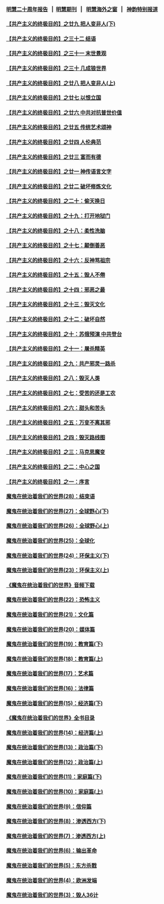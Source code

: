 #### [明慧二十周年报告](https://github.com/gfw-breaker/mh-reports/blob/master/README.md?t=07221921) &nbsp;&nbsp;|&nbsp;&nbsp;[明慧期刊](https://github.com/gfw-breaker/mh-qikan) &nbsp;&nbsp;|&nbsp;&nbsp; [明慧海外之窗](https://github.com/gfw-breaker/mh-news/blob/master/README.md?t=07221921) &nbsp;&nbsp;|&nbsp;&nbsp; [神韵特别报道](https://github.com/gfw-breaker/mh-news/blob/master/shenyun.md?t=07221921) 

#### [【共产主义的终极目的】之廿九 把人变非人(下)](../pages/nsc422/n11344140.md?t=07221921) 

#### [【共产主义的终极目的】之三十二 结语](../pages/nsc422/n11360535.md?t=07221921) 

#### [【共产主义的终极目的】之三十一 末世景观](../pages/nsc422/n11351129.md?t=07221921) 

#### [【共产主义的终极目的】之三十 几成狼世界](../pages/nsc422/n11348280.md?t=07221921) 

#### [【共产主义的终极目的】之廿八 把人变非人(上)](../pages/nsc422/n11340492.md?t=07221921) 

#### [【共产主义的终极目的】之廿七 以恨立国](../pages/nsc422/n11336944.md?t=07221921) 

#### [【共产主义的终极目的】之廿六 中共对抗普世价值](../pages/nsc422/n11324785.md?t=07221921) 

#### [【共产主义的终极目的】之廿五 传统艺术颂神](../pages/nsc422/n11296396.md?t=07221921) 

#### [【共产主义的终极目的】之廿四 人伦典范](../pages/nsc422/n11296397.md?t=07221921) 

#### [【共产主义的终极目的】之廿三 富而有德](../pages/nsc422/n11283598.md?t=07221921) 

#### [【共产主义的终极目的】之廿一 神传语言文字](../pages/nsc422/n11263265.md?t=07221921) 

#### [【共产主义的终极目的】之廿二 破坏修炼文化](../pages/nsc422/n11245728.md?t=07221921) 

#### [【共产主义的终极目的】之二十：偷天换日](../pages/nsc422/n11238846.md?t=07221921) 

#### [【共产主义的终极目的】之十九：打开地狱门](../pages/nsc422/n11206376.md?t=07221921) 

#### [【共产主义的终极目的】之十八：柔性洗脑](../pages/nsc422/n11199994.md?t=07221921) 

#### [【共产主义的终极目的】之十七：颠倒善恶](../pages/nsc422/n11179782.md?t=07221921) 

#### [【共产主义的终极目的】之十六：反神骂祖宗](../pages/nsc422/n11166798.md?t=07221921) 

#### [【共产主义的终极目的】之十五：毁人不倦](../pages/nsc422/n11166792.md?t=07221921) 

#### [【共产主义的终极目的】之十四：邪恶之最](../pages/nsc422/n11150249.md?t=07221921) 

#### [【共产主义的终极目的】之十三：毁灭文化](../pages/nsc422/n11135227.md?t=07221921) 

#### [【共产主义的终极目的】之十二：破坏自然](../pages/nsc422/n11135214.md?t=07221921) 

#### [【共产主义的终极目的】之十：苏俄预演 中共登台](../pages/nsc422/n11118424.md?t=07221921) 

#### [【共产主义的终极目的】之十一：屠杀精英](../pages/nsc422/n11118442.md?t=07221921) 

#### [【共产主义的终极目的】之九：共产邪灵一路杀](../pages/nsc422/n11114139.md?t=07221921) 

#### [【共产主义的终极目的】之八：毁灭人类](../pages/nsc422/n11108503.md?t=07221921) 

#### [【共产主义的终极目的】之七：受苦的还是工农](../pages/nsc422/n11101809.md?t=07221921) 

#### [【共产主义的终极目的】之六：甜头和苦头](../pages/nsc422/n11096971.md?t=07221921) 

#### [【共产主义的终极目的】之五：万变不离其邪](../pages/nsc422/n11091285.md?t=07221921) 

#### [【共产主义的终极目的】之四：毁灭路线图](../pages/nsc422/n11086284.md?t=07221921) 

#### [【共产主义的终极目的】之三：马克思魔变](../pages/nsc422/n11061941.md?t=07221921) 

#### [【共产主义的终极目的】之二：中心之国](../pages/nsc422/n11047728.md?t=07221921) 

#### [【共产主义的终极目的】之一：序言](../pages/nsc422/n11086077.md?t=07221921) 

#### [魔鬼在统治着我们的世界(28)：结束语](../pages/nsc422/n10936246.md?t=07221921) 

#### [魔鬼在统治着我们的世界(27)：全球野心(下)](../pages/nsc422/n10928319.md?t=07221921) 

#### [魔鬼在统治着我们的世界(26)：全球野心(上)](../pages/nsc422/n10900318.md?t=07221921) 

#### [魔鬼在统治着我们的世界(25)：全球化](../pages/nsc422/n10788205.md?t=07221921) 

#### [魔鬼在统治着我们的世界(24)：环保主义(下)](../pages/nsc422/n10695307.md?t=07221921) 

#### [魔鬼在统治着我们的世界(23)：环保主义(上)](../pages/nsc422/n10688613.md?t=07221921) 

#### [《魔鬼在统治着我们的世界》音频下载](../pages/nsc422/n10635553.md?t=07221921) 

#### [魔鬼在统治着我们的世界(22)：恐怖主义](../pages/nsc422/n10614727.md?t=07221921) 

#### [魔鬼在统治着我们的世界(21)：文化篇](../pages/nsc422/n10597706.md?t=07221921) 

#### [魔鬼在统治着我们的世界(20)：媒体篇](../pages/nsc422/n10586579.md?t=07221921) 

#### [魔鬼在统治着我们的世界(19)：教育篇(下)](../pages/nsc422/n10564808.md?t=07221921) 

#### [魔鬼在统治着我们的世界(18)：教育篇(上)](../pages/nsc422/n10526970.md?t=07221921) 

#### [魔鬼在统治着我们的世界(17)：艺术篇](../pages/nsc422/n10499093.md?t=07221921) 

#### [魔鬼在统治着我们的世界(16)：法律篇](../pages/nsc422/n10485969.md?t=07221921) 

#### [魔鬼在统治着我们的世界(15)：经济篇(下)](../pages/nsc422/n10469975.md?t=07221921) 

#### [《魔鬼在统治着我们的世界》全书目录](../pages/nsc422/n10464261.md?t=07221921) 

#### [魔鬼在统治着我们的世界(14)：经济篇(上)](../pages/nsc422/n10457370.md?t=07221921) 

#### [魔鬼在统治着我们的世界(13)：政治篇(下)](../pages/nsc422/n10448270.md?t=07221921) 

#### [魔鬼在统治着我们的世界(12)：政治篇(上)](../pages/nsc422/n10444576.md?t=07221921) 

#### [魔鬼在统治着我们的世界(11)：家庭篇(下)](../pages/nsc422/n10440961.md?t=07221921) 

#### [魔鬼在统治着我们的世界(10)：家庭篇(上)](../pages/nsc422/n10435448.md?t=07221921) 

#### [魔鬼在统治着我们的世界(9)：信仰篇](../pages/nsc422/n10432159.md?t=07221921) 

#### [魔鬼在统治着我们的世界(8)：渗透西方(下)](../pages/nsc422/n10429603.md?t=07221921) 

#### [魔鬼在统治着我们的世界(7)：渗透西方(上)](../pages/nsc422/n10426013.md?t=07221921) 

#### [魔鬼在统治着我们的世界(6)：输出革命](../pages/nsc422/n10421536.md?t=07221921) 

#### [魔鬼在统治着我们的世界(5)：东方杀戮](../pages/nsc422/n10417707.md?t=07221921) 

#### [魔鬼在统治着我们的世界(4)：欧洲发端](../pages/nsc422/n10414890.md?t=07221921) 

#### [魔鬼在统治着我们的世界(3)：毁人36计](../pages/nsc422/n10411583.md?t=07221921) 

